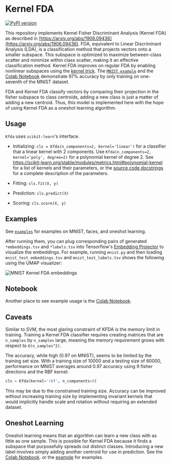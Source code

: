 # Kernel FDA

[![PyPI version](https://badge.fury.io/py/kfda.svg)](https://badge.fury.io/py/kfda)

This repository implements Kernel Fisher Discriminant Analysis (Kernel FDA) as described in [https://arxiv.org/abs/1906.09436](https://arxiv.org/abs/1906.09436).
FDA, equivalent to Linear Discriminant Analysis (LDA), is a classification method that projects vectors onto a smaller subspace.
This subspace is optimized to maximize between-class scatter and minimize within class scatter, making it an effective classification method.
Kernel FDA improves on regular FDA by enabling nonlinear subspaces using the [kernel trick](https://en.wikipedia.org/wiki/Kernel_method).
The
[`MNIST example`](https://github.com/concavegit/kfda/tree/master/examples/mnist.py)
and the
[Colab Notebook](https://colab.research.google.com/drive/1nnVphyZ_0QKYZbmdJaIBjm-zYO4xwF0b)
demonstrate 97% accuracy by only training on one-seventh of the MNIST dataset.

FDA and Kernel FDA classify vectors by comparing their projection in the fisher subspace to class centroids, adding a new class is just a matter of adding a new centroid.
Thus, this model is implemented here with the hope of using Kernel FDA as a oneshot learning algorithm.

## Usage
`Kfda` uses `scikit-learn`'s interface.

- Initializing: `cls = Kfda(n_components=2, kernel='linear')` for a classifier that a linear kernel with 2 components.
  Use `Kfda(n_components=2, kernel='poly', degree=2)` for a polynomial kernel of degree 2.
  See https://scikit-learn.org/stable/modules/metrics.html#polynomial-kernel for a list of kernels and their parameters, or the [source code docstrings](https://github.com/concavegit/kfda/blob/master/kfda/kfda.py) for a complete description of the parameters.

- Fitting: `cls.fit(X, y)`

- Prediction: `cls.predict(X)`

- Scoring: `cls.score(X, y)`

## Examples
See [`examples`](https://github.com/concavegit/kfda/tree/master/examples) for examples on MNIST, faces, and oneshot learning.

After running them, you can plug corresponding pairs of generated
`*embeddings.tsv` and `*labels.tsv` into Tensorflow's
[Embedding Projector](https://projector.tensorflow.org/)
to visualize the embeddings.
For example, running `mnist.py` and then loading
`mnist_test_embeddings.tsv` and `mnist_test_labels.tsv` shows the
following using the UMAP visualizer:

![MNIST Kernel FDA embeddings](https://github.com/concavegit/kfda/blob/master/img/mnist.png?raw=true)

## Notebook
Another place to see example usage is the
[Colab Notebook](https://colab.research.google.com/drive/1nnVphyZ_0QKYZbmdJaIBjm-zYO4xwF0b).

## Caveats
Similar to SVM, the most glaring constraint of KFDA is the memory limit in training.
Training a Kernel FDA classifier requires creating matrices that are `n_samples` by `n_samples` large, meaning the memory requirement grows with respect to `O(n_samples^2)`.

The accuracy, while high (0.97 on MNIST), seems to be limited by the training set size.
With a training size of 10000 and a testing size of 60000, performance on MNIST averages around 0.97 accuracy using 9 fisher directions and the RBF kernel:

```python
cls = Kfda(kernel='rbf', n_components=9)
```

This may be due to the constrained training size.
Accuracy can be improved without increasing training size by implementing invariant kernels that would implicitly handle scale and rotation without requiring an extended dataset.

## Oneshot Learning
Oneshot learning means that an algorithm can learn a new class with as little as one sample.
This is possible for Kernel FDA because it finds a subspace that purposefully spreads out distinct classes.
Introducing a new label involves simply adding another centroid for use in prediction.
See the
[Colab Notebook](https://colab.research.google.com/drive/1nnVphyZ_0QKYZbmdJaIBjm-zYO4xwF0b).
or the
[example](https://github.com/concavegit/kfda/blob/master/examples/mnist_oneshot.py) for examples.
